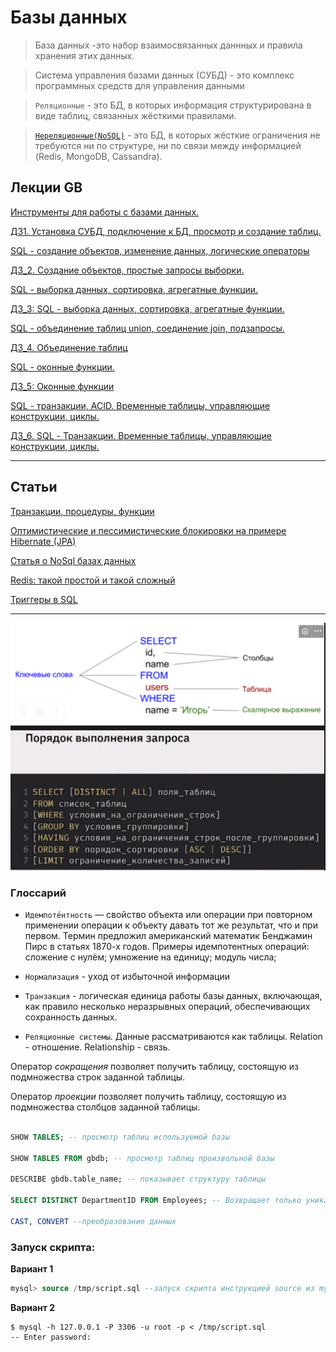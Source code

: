 # Базы данных

> База данных -это набор взаимосвязанных даннных и правила хранения этих данных.

> Система управления базами данных (СУБД) - это комплекс программных средств для управления данными

> `Реляционные` - это БД, в которых информация структурирована в виде таблиц, связанных жёсткими правилами.

> [`Нереляционные(NoSQL)`](./nosqldb.md) - это БД, в которых жёсткие ограничения не требуются ни по структуре, ни по связи между информацией (Redis, MongoDB, Cassandra).



## Лекции GB

[Инструменты для работы с базами данных.](bd1.md)

[ДЗ1. Установка СУБД, подключение к БД, просмотр и создание  таблиц.](https://cloud.mail.ru/public/6rW3/x4YgD3C7A)

[SQL - создание объектов, изменение данных, логические операторы](bd2.md)

[ДЗ_2. Создание объектов, простые запросы выборки.](https://cloud.mail.ru/public/phfp/oEcKGdU34)


[SQL - выборка данных, сортировка, агрегатные функции.](bd3.md)

[ДЗ_3: SQL - выборка данных, сортировка, агрегатные функции.](https://cloud.mail.ru/public/47qy/Cf14eJFDi)

[SQL - объединение таблиц union, соединение join, подзапросы.](db4.md)

[ДЗ_4. Объединение таблиц](https://github.com/AndrewNizovkin/HomeWorks/blob/main/sql_4/sql_4.sql)

[SQL - оконные функции.](db5.md)

[ДЗ_5: Оконные функции](https://github.com/AndrewNizovkin/HomeWorks/blob/main/sql_5/sql_5.sql)


[SQL - транзакции, ACID. Временные таблицы, управляющие конструкции, циклы.](db6.md)

[ДЗ_6. SQL - Транзакции. Временные таблицы, управляющие конструкции, циклы.](https://github.com/AndrewNizovkin/HomeWorks/blob/main/sql_6/sql_6.sql)

---
## Статьи

[Транзакции, процедуры, функции](https://www.notion.so/SQL-b3bafe187438428ab68eb6c132876085?pvs=21)

[Оптимистические и пессимистические блокировки на примере Hibernate (JPA)](https://habr.com/ru/articles/858714/)

[Статья о NoSql базах данных](https://habr.com/ru/companies/oleg-bunin/articles/319052/)

[Redis: такой простой и такой сложный](https://habr.com/ru/companies/stm_labs/articles/841792/)

[Триггеры в SQL](https://habr.com/ru/articles/37693/)

---

![scr1](./images/scr1.png)

### Глоссарий

- `Идемпоте́нтность` — свойство объекта или операции при повторном применении операции к объекту давать тот же результат, что и при первом. Термин предложил американский математик Бенджамин Пирс в статьях 1870-х годов. Примеры идемпотентных операций: сложение с нулём; умножение на единицу; модуль числа; 

- `Нормализация` - уход от избыточной информации

- `Транзакция` - логическая единица работы базы данных, включающая, как правило несколько неразрывных операций, обеспечивающих сохранность данных. 

- `Реляционные системы`. Данные рассматриваются как таблицы. Relation - отношение. Relationship - связь. 

Оператор *сокращения* позволяет получить таблицу, состоящую из подмножества строк заданной таблицы.

Оператор *проекции* позволяет получить таблицу, состоящую из подмножества столбцов заданной таблицы.

```sql

SHOW TABLES; -- просмотр таблиц используемой базы

SHOW TABLES FROM gbdb; -- просмотр таблиц произвольной базы 

DESCRIBE gbdb.table_name; -- показывает структуру таблицы

SELECT DISTINCT DepartmentID FROM Employees; -- Возвращает только уникальные. Не допускает повторений.

CAST, CONVERT --преобразование данных
```

### Запуск скрипта:

**Вариант 1**
```sql
mysql> source /tmp/script.sql --запуск скрипта инструкцией source из mysgl-терминала 
```
**Вариант 2**
```swl
$ mysql -h 127.0.0.1 -P 3306 -u root -p < /tmp/script.sql
-- Enter password:
```